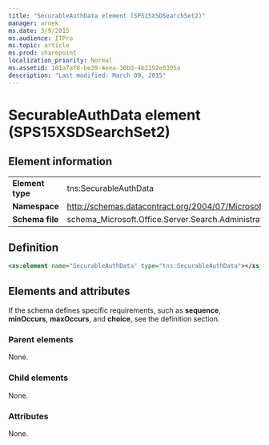```yaml
---
title: "SecurableAuthData element (SPS15XSDSearchSet2)"
manager: arnek
ms.date: 3/9/2015
ms.audience: ITPro
ms.topic: article
ms.prod: sharepoint
localization_priority: Normal
ms.assetid: 181a7af8-be39-4eea-30bd-4b2192e8395a
description: "Last modified: March 09, 2015"
---
```


# SecurableAuthData element (SPS15XSDSearchSet2)

 
  
## Element information

|||
|:-----|:-----|
|**Element type** <br/> |tns:SecurableAuthData  <br/> |
|**Namespace** <br/> |http://schemas.datacontract.org/2004/07/Microsoft.Office.Server.Search.Administration  <br/> |
|**Schema file** <br/> |schema_Microsoft.Office.Server.Search.Administration.xsd  <br/> |
   
## Definition

```XML
<xs:element name="SecurableAuthData" type="tns:SecurableAuthData"></xs:element>

```

## Elements and attributes

If the schema defines specific requirements, such as **sequence**, **minOccurs**, **maxOccurs**, and **choice**, see the definition section. 
  
### Parent elements

None.
  
### Child elements

None.
  
### Attributes

None.
  

